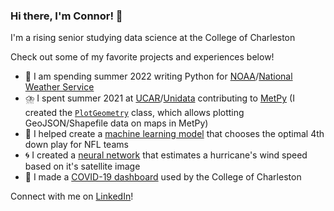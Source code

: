 ### Hi there, I'm Connor! 👋

I'm a rising senior studying data science at the College of Charleston

Check out some of my favorite projects and experiences below!

- 🌊 I am spending summer 2022 writing Python for <a href='https://www.noaa.gov/' target='_blank'>NOAA</a>/<a href='https://www.weather.gov/' target='_blank'>National Weather Service</a>
- ⛈️ I spent summer 2021 at <a href='https://www.ucar.edu/' target='_blank'>UCAR</a>/[Unidata](https://github.com/Unidata) contributing to [MetPy](https://github.com/Unidata/MetPy) (I created the [`PlotGeometry`](https://gist.github.com/23ccozad/8c5ee73731c466be2ed00817aabd792d) class, which allows plotting GeoJSON/Shapefile data on maps in MetPy)
- 🏈 I helped create a [machine learning model](https://github.com/23ccozad/nfl-4th-down-ml-model) that chooses the optimal 4th down play for NFL teams
- 🌀 I created a [neural network](https://github.com/23ccozad/hurricane-wind-speed-cnn) that estimates a hurricane's wind speed based on it's satellite image
- 🦠 I made a [COVID-19 dashboard](https://github.com/23ccozad/covid19-edutrack-cofc) used by the College of Charleston

Connect with me on <a href='https://www.linkedin.com/in/connor-cozad/' target='_blank'>LinkedIn</a>!
